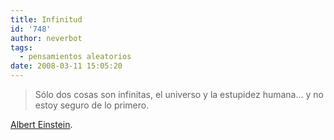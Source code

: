 ```yaml
---
title: Infinitud
id: '748'
author: neverbot
tags:
  - pensamientos aleatorios
date: 2008-03-11 15:05:20
---
```


> Sólo dos cosas son infinitas, el universo y la estupidez humana... y no estoy seguro de lo primero.

[Albert Einstein](http://en.wikipedia.org/wiki/Albert_Einstein).